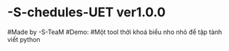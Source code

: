 # -S-chedules-UET ver1.0.0
#Made by -S-TeaM
#Demo:
#Một tool thời khoá biểu nho nhỏ để tập tành viết python
